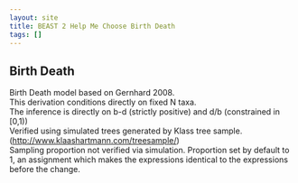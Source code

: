 ```yaml
---
layout: site
title: BEAST 2 Help Me Choose Birth Death
tags: []
---
```


## Birth Death

Birth Death model based on Gernhard 2008. <br/>This derivation conditions directly on fixed N taxa. <br/>The inference is directly on b-d (strictly positive) and d/b (constrained in [0,1)) <br/>Verified using simulated trees generated by Klass tree sample. (http://www.klaashartmann.com/treesample/) <br/>Sampling proportion not verified via simulation. Proportion set by default to 1, an assignment which makes the expressions identical to the expressions before the change.

